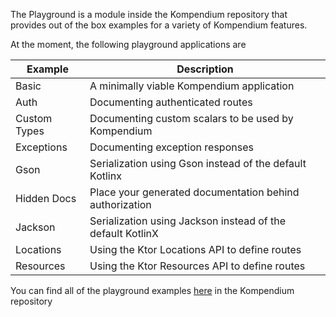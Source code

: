 The Playground is a module inside the Kompendium repository that provides out of the box examples for a variety of
Kompendium features.

At the moment, the following playground applications are

| Example      | Description                                                |
|--------------|------------------------------------------------------------|
| Basic        | A minimally viable Kompendium application                  |
| Auth         | Documenting authenticated routes                           |
| Custom Types | Documenting custom scalars to be used by Kompendium        |
| Exceptions   | Documenting exception responses                            |
| Gson         | Serialization using Gson instead of the default Kotlinx    |
| Hidden Docs  | Place your generated documentation behind authorization    |
| Jackson      | Serialization using Jackson instead of the default KotlinX |
| Locations    | Using the Ktor Locations API to define routes              |
| Resources    | Using the Ktor Resources API to define routes              |

You can find all of the playground
examples [here](https://github.com/bkbnio/kompendium/tree/main/playground/src/main/kotlin/io/bkbn/kompendium/playground)
in the Kompendium repository
